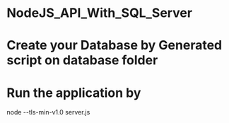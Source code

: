 # NodeJS_API_With_SQL_Server
# Create your Database by Generated script on database folder
# Run the application by 
 node --tls-min-v1.0 server.js


